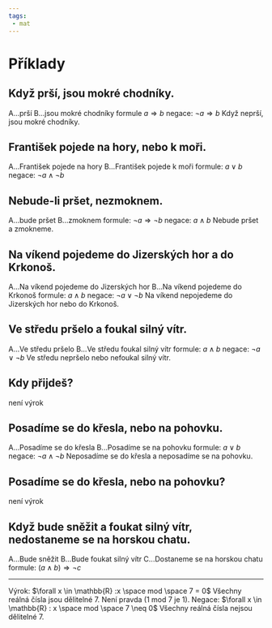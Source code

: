 ```yaml
---
tags:
 - mat
---
```

# Příklady
## Když prší, jsou mokré chodníky.
A...prší
B...jsou mokré chodníky
formule $a \Rightarrow b$
negace: $\neg a \Rightarrow b$
Když neprší, jsou mokré chodníky.
## František pojede na hory, nebo k moři.
A...František pojede na hory
B...František pojede k moři
formule: $a \vee b$
negace: $\neg a \wedge \neg b$
## Nebude-li pršet, nezmoknem.
A...bude pršet
B...zmoknem
formule: $\neg a \Rightarrow \neg b$
negace: $a \wedge b$
Nebude pršet a zmokneme.
## Na víkend pojedeme do Jizerských hor a do Krkonoš.
A...Na víkend pojedeme do Jizerských hor
B...Na víkend pojedeme do Krkonoš
formule: $a \wedge b$
negace: $\neg a \vee \neg b$
Na víkend nepojedeme do Jizerských hor nebo do Krkonoš.
## Ve středu pršelo a foukal silný vítr.
A...Ve středu pršelo
B...Ve středu foukal silný vítr
formule: $a \wedge b$
negace: $\neg a \vee \neg b$
Ve středu nepršelo nebo nefoukal silný vítr.
## Kdy přijdeš?
není výrok
## Posadíme se do křesla, nebo na pohovku.
A...Posadíme se do křesla
B...Posadíme se na pohovku
formule: $a \vee b$
negace: $\neg a \wedge \neg b$
Neposadíme se do křesla a neposadíme se na pohovku.
## Posadíme se do křesla, nebo na pohovku?
není výrok
## Když bude sněžit a foukat silný vítr, nedostaneme se na horskou chatu.
A...Bude sněžit
B...Bude foukat silný vítr
C...Dostaneme se na horskou chatu
formule: $(a \wedge b) \Rightarrow \neg c$

---

Výrok: $\forall x \in \mathbb{R} :x \space mod \space 7 = 0$
Všechny reálná čísla jsou dělitelné 7.
Není pravda (1 mod 7 je 1).
Negace: $\forall x \in \mathbb{R} : x \space mod \space 7 \neq 0$
Všechny reálná čísla nejsou dělitelné 7.